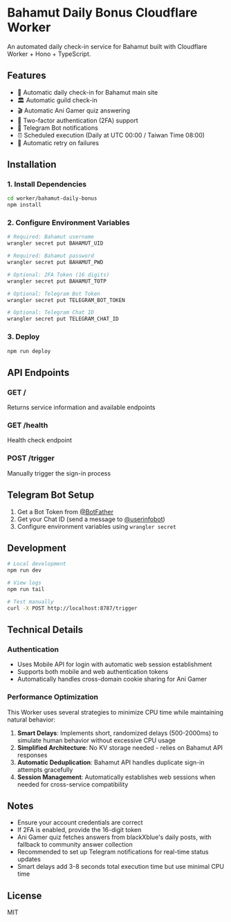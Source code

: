 # Bahamut Daily Bonus Cloudflare Worker

An automated daily check-in service for Bahamut built with Cloudflare Worker + Hono + TypeScript.

## Features

- 🔐 Automatic daily check-in for Bahamut main site
- 🏛️ Automatic guild check-in
- 🎬 Automatic Ani Gamer quiz answering
- 📱 Two-factor authentication (2FA) support
- 🤖 Telegram Bot notifications
- ⏰ Scheduled execution (Daily at UTC 00:00 / Taiwan Time 08:00)
- 🔄 Automatic retry on failures

## Installation

### 1. Install Dependencies

```bash
cd worker/bahamut-daily-bonus
npm install
```

### 2. Configure Environment Variables

```bash
# Required: Bahamut username
wrangler secret put BAHAMUT_UID

# Required: Bahamut password
wrangler secret put BAHAMUT_PWD

# Optional: 2FA Token (16 digits)
wrangler secret put BAHAMUT_TOTP

# Optional: Telegram Bot Token
wrangler secret put TELEGRAM_BOT_TOKEN

# Optional: Telegram Chat ID
wrangler secret put TELEGRAM_CHAT_ID
```

### 3. Deploy

```bash
npm run deploy
```

## API Endpoints

### GET /
Returns service information and available endpoints

### GET /health
Health check endpoint

### POST /trigger
Manually trigger the sign-in process

## Telegram Bot Setup

1. Get a Bot Token from [@BotFather](https://t.me/botfather)
2. Get your Chat ID (send a message to [@userinfobot](https://t.me/userinfobot))
3. Configure environment variables using `wrangler secret`

## Development

```bash
# Local development
npm run dev

# View logs
npm run tail

# Test manually
curl -X POST http://localhost:8787/trigger
```

## Technical Details

### Authentication
- Uses Mobile API for login with automatic web session establishment
- Supports both mobile and web authentication tokens
- Automatically handles cross-domain cookie sharing for Ani Gamer

### Performance Optimization
This Worker uses several strategies to minimize CPU time while maintaining natural behavior:

1. **Smart Delays**: Implements short, randomized delays (500-2000ms) to simulate human behavior without excessive CPU usage
2. **Simplified Architecture**: No KV storage needed - relies on Bahamut API responses
3. **Automatic Deduplication**: Bahamut API handles duplicate sign-in attempts gracefully
4. **Session Management**: Automatically establishes web sessions when needed for cross-service compatibility

## Notes

- Ensure your account credentials are correct
- If 2FA is enabled, provide the 16-digit token
- Ani Gamer quiz fetches answers from blackXblue's daily posts, with fallback to community answer collection
- Recommended to set up Telegram notifications for real-time status updates
- Smart delays add 3-8 seconds total execution time but use minimal CPU time

## License

MIT
